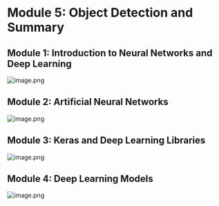 

# Module 5: Object Detection and Summary
## Module 1: Introduction to Neural Networks and Deep Learning
![image.png](https://prod-files-secure.s3.us-west-2.amazonaws.com/03e82b26-cccb-4906-bb56-adabcbdc0655/a8d40bcb-c482-4026-8872-311e16b2dc63/image.png?X-Amz-Algorithm=AWS4-HMAC-SHA256&X-Amz-Content-Sha256=UNSIGNED-PAYLOAD&X-Amz-Credential=ASIAZI2LB4663L3U5LZ5%2F20250206%2Fus-west-2%2Fs3%2Faws4_request&X-Amz-Date=20250206T101540Z&X-Amz-Expires=3600&X-Amz-Security-Token=IQoJb3JpZ2luX2VjEEEaCXVzLXdlc3QtMiJHMEUCIQCRs581GdvYF7Pv8wlgpgrUOCF1h81tV21E0%2BBH1lmSsgIgXWn5PnyEOGVUfgZ1pPCUoW3aftJl0%2Bwql0hiwQr%2Bv7Eq%2FwMIWhAAGgw2Mzc0MjMxODM4MDUiDLs3eVz9NKy1gTNnOSrcA1zRbsDeK%2BiTxShap3fMfQABqEMmSAKod9uhpZPzaUEwVCetK2RFJNHn%2B3EoLO39BK%2BzhOPnApBniDnrIGsCPo%2BOuCjEaW3j689zgCAnzD6XQinD415ZZ98Xm4l3ciJ4cXogyNvMXcsQdeam3SM%2FpRD0rab7dT%2F53PeZKA4OZekX4x6bz7tvDkXHu1434HEnLcSMA%2Bq0i2VUzjEOmVdzdUY6lcYD1%2F8fma8CkG71uWqRrqDxXJLD6d0QlS%2F3UqIZBVtVjbPu2Mn9DdnNnZ8XCtzrvk7J1%2BLCeYb0dkBQw7ipk01OVSG9oEwhVxqVkbmn%2FqJ00hLfj1w6KobBoFMtqxvUdyRDQkyMtmPwB%2BC2S%2Bb2rPGWl05IGK8OJFvqBeWmJ%2FkqP44iAJeArD5jvmgiOPvCF0KoExHNl%2FUL%2Fx7GagpIxmoXxUzNvNMs%2F8rky5K37ZERcYNwOW%2BSJ9jACpNPkS1%2FhL6%2FskXL0D0TBUsfd4ly3jf8XogHFqWFZ7DyLSU6MQgP4g02Hw1XSDdtQzyIAFpIFWiQYn%2F9vEHgv4BtH7oZFXMxv5pfFELhU4qhUECNvuDMNMYsf7%2F1LVz8optSjZy0aGAbN%2BE3DRuK2h08DuhOtz7YkfBk0S6pxRlcMKTskb0GOqUBrSCCdyxTgRrPCXqYfuVVKtzstn9HNAFuTS5HbZGR01xOD0DJ0FvJE%2F4r2zjbFWRursb9BiEBnYzmmAbySOyuVVNr1cvk%2FuV6RIg09sSDNzc0%2BrYanE9SN7COVRUdMXB1WP3hdfK%2BcVufebNa3XDyIkaGCQsUp8LqVUq5lneGeD9eX1o9jsbcOT%2FDbfR2ak64wZEk9bonrH2YPxxF69QBoEYrgPaR&X-Amz-Signature=efb8e85e02b5d11becf90db3f570a9a006a12a4da22cfba338a4709e51ef1649&X-Amz-SignedHeaders=host&x-id=GetObject)
## Module 2: Artificial Neural Networks
![image.png](https://prod-files-secure.s3.us-west-2.amazonaws.com/03e82b26-cccb-4906-bb56-adabcbdc0655/5157ca89-62da-41d9-a98f-6432b71047a9/image.png?X-Amz-Algorithm=AWS4-HMAC-SHA256&X-Amz-Content-Sha256=UNSIGNED-PAYLOAD&X-Amz-Credential=ASIAZI2LB4663L3U5LZ5%2F20250206%2Fus-west-2%2Fs3%2Faws4_request&X-Amz-Date=20250206T101540Z&X-Amz-Expires=3600&X-Amz-Security-Token=IQoJb3JpZ2luX2VjEEEaCXVzLXdlc3QtMiJHMEUCIQCRs581GdvYF7Pv8wlgpgrUOCF1h81tV21E0%2BBH1lmSsgIgXWn5PnyEOGVUfgZ1pPCUoW3aftJl0%2Bwql0hiwQr%2Bv7Eq%2FwMIWhAAGgw2Mzc0MjMxODM4MDUiDLs3eVz9NKy1gTNnOSrcA1zRbsDeK%2BiTxShap3fMfQABqEMmSAKod9uhpZPzaUEwVCetK2RFJNHn%2B3EoLO39BK%2BzhOPnApBniDnrIGsCPo%2BOuCjEaW3j689zgCAnzD6XQinD415ZZ98Xm4l3ciJ4cXogyNvMXcsQdeam3SM%2FpRD0rab7dT%2F53PeZKA4OZekX4x6bz7tvDkXHu1434HEnLcSMA%2Bq0i2VUzjEOmVdzdUY6lcYD1%2F8fma8CkG71uWqRrqDxXJLD6d0QlS%2F3UqIZBVtVjbPu2Mn9DdnNnZ8XCtzrvk7J1%2BLCeYb0dkBQw7ipk01OVSG9oEwhVxqVkbmn%2FqJ00hLfj1w6KobBoFMtqxvUdyRDQkyMtmPwB%2BC2S%2Bb2rPGWl05IGK8OJFvqBeWmJ%2FkqP44iAJeArD5jvmgiOPvCF0KoExHNl%2FUL%2Fx7GagpIxmoXxUzNvNMs%2F8rky5K37ZERcYNwOW%2BSJ9jACpNPkS1%2FhL6%2FskXL0D0TBUsfd4ly3jf8XogHFqWFZ7DyLSU6MQgP4g02Hw1XSDdtQzyIAFpIFWiQYn%2F9vEHgv4BtH7oZFXMxv5pfFELhU4qhUECNvuDMNMYsf7%2F1LVz8optSjZy0aGAbN%2BE3DRuK2h08DuhOtz7YkfBk0S6pxRlcMKTskb0GOqUBrSCCdyxTgRrPCXqYfuVVKtzstn9HNAFuTS5HbZGR01xOD0DJ0FvJE%2F4r2zjbFWRursb9BiEBnYzmmAbySOyuVVNr1cvk%2FuV6RIg09sSDNzc0%2BrYanE9SN7COVRUdMXB1WP3hdfK%2BcVufebNa3XDyIkaGCQsUp8LqVUq5lneGeD9eX1o9jsbcOT%2FDbfR2ak64wZEk9bonrH2YPxxF69QBoEYrgPaR&X-Amz-Signature=f867b86dfe2fe9e15a1c679f7779a9f14983820917ba76d158875d754a87081c&X-Amz-SignedHeaders=host&x-id=GetObject)
## Module 3: Keras and Deep Learning Libraries
![image.png](https://prod-files-secure.s3.us-west-2.amazonaws.com/03e82b26-cccb-4906-bb56-adabcbdc0655/5089ce50-05f1-470d-ad42-42503bf1df5f/image.png?X-Amz-Algorithm=AWS4-HMAC-SHA256&X-Amz-Content-Sha256=UNSIGNED-PAYLOAD&X-Amz-Credential=ASIAZI2LB4663L3U5LZ5%2F20250206%2Fus-west-2%2Fs3%2Faws4_request&X-Amz-Date=20250206T101540Z&X-Amz-Expires=3600&X-Amz-Security-Token=IQoJb3JpZ2luX2VjEEEaCXVzLXdlc3QtMiJHMEUCIQCRs581GdvYF7Pv8wlgpgrUOCF1h81tV21E0%2BBH1lmSsgIgXWn5PnyEOGVUfgZ1pPCUoW3aftJl0%2Bwql0hiwQr%2Bv7Eq%2FwMIWhAAGgw2Mzc0MjMxODM4MDUiDLs3eVz9NKy1gTNnOSrcA1zRbsDeK%2BiTxShap3fMfQABqEMmSAKod9uhpZPzaUEwVCetK2RFJNHn%2B3EoLO39BK%2BzhOPnApBniDnrIGsCPo%2BOuCjEaW3j689zgCAnzD6XQinD415ZZ98Xm4l3ciJ4cXogyNvMXcsQdeam3SM%2FpRD0rab7dT%2F53PeZKA4OZekX4x6bz7tvDkXHu1434HEnLcSMA%2Bq0i2VUzjEOmVdzdUY6lcYD1%2F8fma8CkG71uWqRrqDxXJLD6d0QlS%2F3UqIZBVtVjbPu2Mn9DdnNnZ8XCtzrvk7J1%2BLCeYb0dkBQw7ipk01OVSG9oEwhVxqVkbmn%2FqJ00hLfj1w6KobBoFMtqxvUdyRDQkyMtmPwB%2BC2S%2Bb2rPGWl05IGK8OJFvqBeWmJ%2FkqP44iAJeArD5jvmgiOPvCF0KoExHNl%2FUL%2Fx7GagpIxmoXxUzNvNMs%2F8rky5K37ZERcYNwOW%2BSJ9jACpNPkS1%2FhL6%2FskXL0D0TBUsfd4ly3jf8XogHFqWFZ7DyLSU6MQgP4g02Hw1XSDdtQzyIAFpIFWiQYn%2F9vEHgv4BtH7oZFXMxv5pfFELhU4qhUECNvuDMNMYsf7%2F1LVz8optSjZy0aGAbN%2BE3DRuK2h08DuhOtz7YkfBk0S6pxRlcMKTskb0GOqUBrSCCdyxTgRrPCXqYfuVVKtzstn9HNAFuTS5HbZGR01xOD0DJ0FvJE%2F4r2zjbFWRursb9BiEBnYzmmAbySOyuVVNr1cvk%2FuV6RIg09sSDNzc0%2BrYanE9SN7COVRUdMXB1WP3hdfK%2BcVufebNa3XDyIkaGCQsUp8LqVUq5lneGeD9eX1o9jsbcOT%2FDbfR2ak64wZEk9bonrH2YPxxF69QBoEYrgPaR&X-Amz-Signature=392a0b6dd3bfa40cce37cce43dbae173a0fc4697c1ee246e74dbf5051ae774e3&X-Amz-SignedHeaders=host&x-id=GetObject)
## Module 4: Deep Learning Models
![image.png](https://prod-files-secure.s3.us-west-2.amazonaws.com/03e82b26-cccb-4906-bb56-adabcbdc0655/4e22fcb0-cfbc-4d28-b961-b9b8fde071f0/image.png?X-Amz-Algorithm=AWS4-HMAC-SHA256&X-Amz-Content-Sha256=UNSIGNED-PAYLOAD&X-Amz-Credential=ASIAZI2LB4663L3U5LZ5%2F20250206%2Fus-west-2%2Fs3%2Faws4_request&X-Amz-Date=20250206T101540Z&X-Amz-Expires=3600&X-Amz-Security-Token=IQoJb3JpZ2luX2VjEEEaCXVzLXdlc3QtMiJHMEUCIQCRs581GdvYF7Pv8wlgpgrUOCF1h81tV21E0%2BBH1lmSsgIgXWn5PnyEOGVUfgZ1pPCUoW3aftJl0%2Bwql0hiwQr%2Bv7Eq%2FwMIWhAAGgw2Mzc0MjMxODM4MDUiDLs3eVz9NKy1gTNnOSrcA1zRbsDeK%2BiTxShap3fMfQABqEMmSAKod9uhpZPzaUEwVCetK2RFJNHn%2B3EoLO39BK%2BzhOPnApBniDnrIGsCPo%2BOuCjEaW3j689zgCAnzD6XQinD415ZZ98Xm4l3ciJ4cXogyNvMXcsQdeam3SM%2FpRD0rab7dT%2F53PeZKA4OZekX4x6bz7tvDkXHu1434HEnLcSMA%2Bq0i2VUzjEOmVdzdUY6lcYD1%2F8fma8CkG71uWqRrqDxXJLD6d0QlS%2F3UqIZBVtVjbPu2Mn9DdnNnZ8XCtzrvk7J1%2BLCeYb0dkBQw7ipk01OVSG9oEwhVxqVkbmn%2FqJ00hLfj1w6KobBoFMtqxvUdyRDQkyMtmPwB%2BC2S%2Bb2rPGWl05IGK8OJFvqBeWmJ%2FkqP44iAJeArD5jvmgiOPvCF0KoExHNl%2FUL%2Fx7GagpIxmoXxUzNvNMs%2F8rky5K37ZERcYNwOW%2BSJ9jACpNPkS1%2FhL6%2FskXL0D0TBUsfd4ly3jf8XogHFqWFZ7DyLSU6MQgP4g02Hw1XSDdtQzyIAFpIFWiQYn%2F9vEHgv4BtH7oZFXMxv5pfFELhU4qhUECNvuDMNMYsf7%2F1LVz8optSjZy0aGAbN%2BE3DRuK2h08DuhOtz7YkfBk0S6pxRlcMKTskb0GOqUBrSCCdyxTgRrPCXqYfuVVKtzstn9HNAFuTS5HbZGR01xOD0DJ0FvJE%2F4r2zjbFWRursb9BiEBnYzmmAbySOyuVVNr1cvk%2FuV6RIg09sSDNzc0%2BrYanE9SN7COVRUdMXB1WP3hdfK%2BcVufebNa3XDyIkaGCQsUp8LqVUq5lneGeD9eX1o9jsbcOT%2FDbfR2ak64wZEk9bonrH2YPxxF69QBoEYrgPaR&X-Amz-Signature=5fffa489cbf67c319d287eb3fd36596d5f0107223a0624e19a25d249fc9fcdd2&X-Amz-SignedHeaders=host&x-id=GetObject)